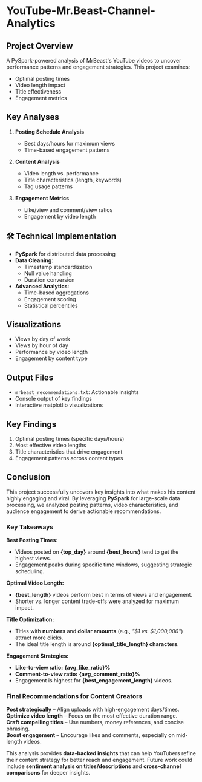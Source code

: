 # YouTube-Mr.Beast-Channel-Analytics

## Project Overview
A PySpark-powered analysis of MrBeast's YouTube videos to uncover performance patterns and engagement strategies. This project examines:
- Optimal posting times
- Video length impact
- Title effectiveness
- Engagement metrics

## Key Analyses
1. **Posting Schedule Analysis**
   - Best days/hours for maximum views
   - Time-based engagement patterns

2. **Content Analysis**
   - Video length vs. performance
   - Title characteristics (length, keywords)
   - Tag usage patterns

3. **Engagement Metrics**
   - Like/view and comment/view ratios
   - Engagement by video length

## 🛠 Technical Implementation
- **PySpark** for distributed data processing
- **Data Cleaning**:
  - Timestamp standardization
  - Null value handling
  - Duration conversion
- **Advanced Analytics**:
  - Time-based aggregations
  - Engagement scoring
  - Statistical percentiles

## Visualizations
- Views by day of week
- Views by hour of day
- Performance by video length
- Engagement by content type

## Output Files
- `mrbeast_recommendations.txt`: Actionable insights
- Console output of key findings
- Interactive matplotlib visualizations

## Key Findings
1. Optimal posting times (specific days/hours)
2. Most effective video lengths
3. Title characteristics that drive engagement
4. Engagement patterns across content types

## **Conclusion**  

This project successfully uncovers key insights into what makes his content highly engaging and viral. By leveraging **PySpark** for large-scale data processing, we analyzed posting patterns, video characteristics, and audience engagement to derive actionable recommendations.  

### **Key Takeaways**  
**Best Posting Times:**  
   - Videos posted on **{top_day}** around **{best_hours}** tend to get the highest views.  
   - Engagement peaks during specific time windows, suggesting strategic scheduling.  

**Optimal Video Length:**  
   - **{best_length}** videos perform best in terms of views and engagement.  
   - Shorter vs. longer content trade-offs were analyzed for maximum impact.  

**Title Optimization:**  
   - Titles with **numbers** and **dollar amounts** (e.g., *"$1 vs. $1,000,000"*) attract more clicks.  
   - The ideal title length is around **{optimal_title_length} characters**.  

**Engagement Strategies:**  
   - **Like-to-view ratio:** **{avg_like_ratio}%**  
   - **Comment-to-view ratio:** **{avg_comment_ratio}%**  
   - Engagement is highest for **{best_engagement_length}** videos.  

### **Final Recommendations for Content Creators**  
**Post strategically** – Align uploads with high-engagement days/times.  
**Optimize video length** – Focus on the most effective duration range.  
**Craft compelling titles** – Use numbers, money references, and concise phrasing.  
**Boost engagement** – Encourage likes and comments, especially on mid-length videos.  

This analysis provides **data-backed insights** that can help YouTubers refine their content strategy for better reach and engagement. Future work could include **sentiment analysis on titles/descriptions** and **cross-channel comparisons** for deeper insights.  
